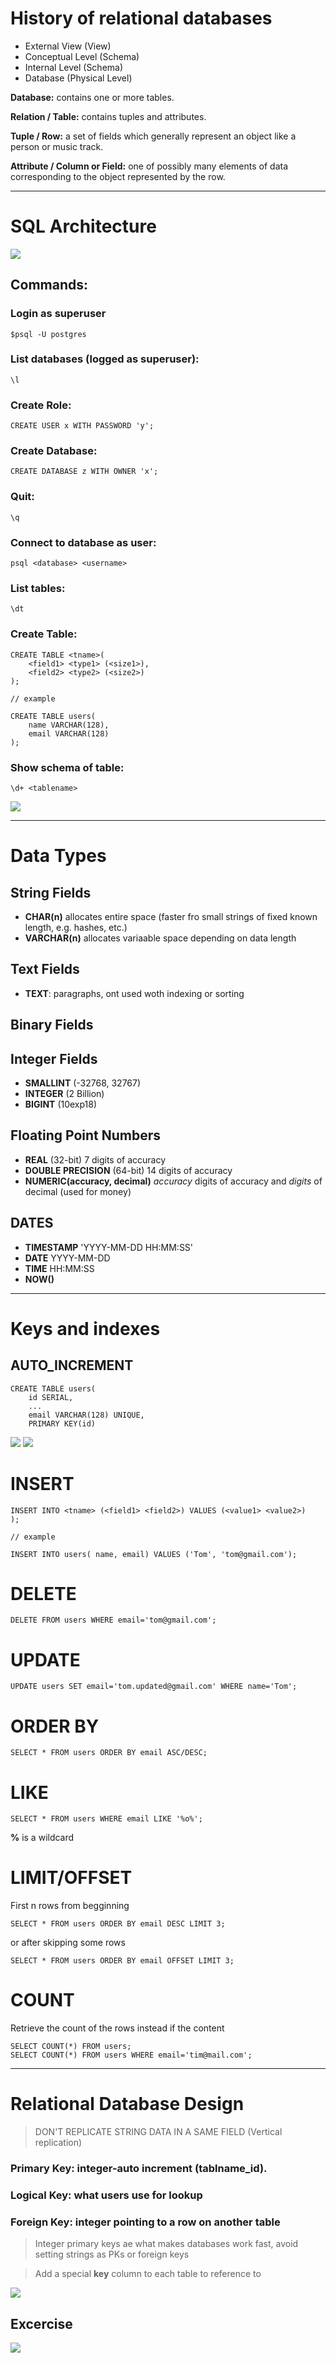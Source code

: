 # History of relational databases

- External View (View)
- Conceptual Level (Schema)
- Internal Level (Schema)
- Database (Physical Level)

**Database:** contains one or more tables.

**Relation / Table:** contains tuples and attributes.

**Tuple / Row:** a set of fields which generally represent an object like a person or music track.

**Attribute / Column or Field:** one of possibly many elements of data corresponding to the object represented by the row.

***
# SQL Architecture 

![](2021-05-14-10-55-42.png)

## Commands:
### Login as superuser
``````
$psql -U postgres 
``````
### List databases (logged as superuser):
``````
\l
``````
### Create Role:
``````
CREATE USER x WITH PASSWORD 'y';
``````
### Create Database:

``````
CREATE DATABASE z WITH OWNER 'x';
``````
### Quit:
``````
\q
``````
### Connect to database as user:
``````
psql <database> <username>
``````
### List tables:
``````
\dt
``````
### Create Table:
``````
CREATE TABLE <tname>(
    <field1> <type1> (<size1>),
    <field2> <type2> (<size2>)    
);

// example

CREATE TABLE users(
    name VARCHAR(128),
    email VARCHAR(128)    
);
``````
### Show schema of table:
``````
\d+ <tablename>
``````
![](2021-05-14-20-18-30.png)

***
# Data Types
## String Fields
- **CHAR(n)** allocates entire space (faster fro small strings of fixed known length, e.g. hashes, etc.)
- **VARCHAR(n)** allocates variaable space depending on data length
##  Text Fields
- **TEXT**: paragraphs, ont used woth indexing or sorting
## Binary Fields
## Integer Fields
- **SMALLINT** (-32768, 32767)
- **INTEGER** (2 Billion)
- **BIGINT** (10exp18)
## Floating Point Numbers
- **REAL** (32-bit) 7 digits of accuracy
- **DOUBLE PRECISION** (64-bit) 14 digits of accuracy
- **NUMERIC(accuracy, decimal)** *accuracy* digits of accuracy and *digits* of decimal (used for money)
## DATES
- **TIMESTAMP** 'YYYY-MM-DD HH:MM:SS'
- **DATE** YYYY-MM-DD
- **TIME** HH:MM:SS
- **NOW()**
***
# Keys and indexes
## AUTO_INCREMENT
```
CREATE TABLE users(
    id SERIAL,
    ...
    email VARCHAR(128) UNIQUE,
    PRIMARY KEY(id)
```
![](2021-09-09-00-47-49.png)
![](2021-09-09-00-51-53.png)
# INSERT
``````
INSERT INTO <tname> (<field1> <field2>) VALUES (<value1> <value2>)   
);

// example

INSERT INTO users( name, email) VALUES ('Tom', 'tom@gmail.com');
``````
# DELETE
``````
DELETE FROM users WHERE email='tom@gmail.com';
``````
# UPDATE
``````
UPDATE users SET email='tom.updated@gmail.com' WHERE name='Tom';
``````
# ORDER BY
``````
SELECT * FROM users ORDER BY email ASC/DESC;
``````
# LIKE
``````
SELECT * FROM users WHERE email LIKE '%o%';
``````
**%** is a wildcard
# LIMIT/OFFSET
First n rows from begginning 
``````
SELECT * FROM users ORDER BY email DESC LIMIT 3;
``````
or after skipping some rows
``````
SELECT * FROM users ORDER BY email OFFSET LIMIT 3;
``````
# COUNT
Retrieve the count of the rows instead if the content 
``````
SELECT COUNT(*) FROM users;
SELECT COUNT(*) FROM users WHERE email='tim@mail.com';
``````
***
# Relational Database Design
> DON'T REPLICATE STRING DATA IN A SAME FIELD (Vertical replication)
### **Primary Key:** integer-auto increment (tablname_id). 
### **Logical Key:** what users use for lookup
### **Foreign Key:** integer pointing to a row on another table
> Integer primary keys ae what makes databases work fast, avoid setting strings as PKs or foreign keys 

> Add a special **key** column to each table to reference to  

![](2021-09-10-10-12-07.png)

## Excercise
![](2021-09-10-14-10-05.png)

